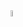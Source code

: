 <img align='left' src='https://media.discordapp.net/attachments/860961953831845958/946957955318825000/star.gif' width='5%'>  
